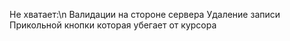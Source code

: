 Не хватает:\n
Валидации на стороне сервера
Удаление записи
Прикольной кнопки которая убегает от курсора
